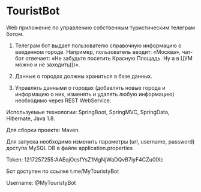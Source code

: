 # TouristBot
Web приложение по управлению собственным туристическим телеграм ботом.

   1) Телеграм бот выдает пользователю справочную информацию о введенном городе. Например, пользователь вводит: «Москва», чат-бот отвечает: «Не забудьте посетить Красную Площадь. Ну а в ЦУМ можно и не заходить)))».

   2) Данные о городах должны храниться в базе данных.

   3) Управлять данными о городах (добавлять новые города и информацию о них, изменять и удалять любую информацию) необходимо через REST WebService.

Используемые технологии: SpringBoot, SpringMVC, SpringData, Hibernate, Java 1.8.

Для сборки проекта: Maven.

Для запуска необходимо изменить параметры (url, username, password) доступа MySQL DB в файле application.properties

Token: 1217257255:AAEojOcsfYsZ1MgNjWaDQvB7iyF4CZu0IXc

Бот доступен по ссылке t.me/MyTouristyBot

Username: @MyTouristyBot
